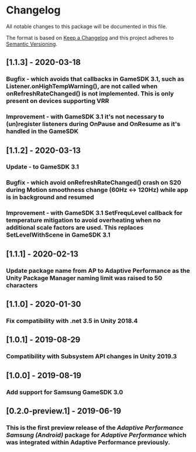 # Changelog
All notable changes to this package will be documented in this file.

The format is based on [Keep a Changelog](http://keepachangelog.com/en/1.0.0/)
and this project adheres to [Semantic Versioning](http://semver.org/spec/v2.0.0.html).

## [1.1.3] - 2020-03-18

### Bugfix - which avoids that callbacks in GameSDK 3.1, such as Listener.onHighTempWarning(), are not called when onRefreshRateChanged() is not implemented. This is only present on devices supporting VRR
### Improvement - with GameSDK 3.1 it's not necessary to (un)register listeners during OnPause and OnResume as it's handled in the GameSDK

## [1.1.2] - 2020-03-13

### Update - to GameSDK 3.1 
### Bugfix - which avoid onRefreshRateChanged() crash on S20 during Motion smoothness change (60Hz <-> 120Hz) while app is in background and resumed
### Improvement - with GameSDK 3.1 SetFrequLevel callback for temperature mitigation to avoid overheating when no additional scale factors are used. This replaces SetLevelWithScene in GameSDK 3.1   

## [1.1.1] - 2020-02-13

### Update package name from AP to Adaptive Performance as the Unity Package Manager naming limit was raised to 50 characters

## [1.1.0] - 2020-01-30

### Fix compatibility with .net 3.5 in Unity 2018.4

## [1.0.1] - 2019-08-29

### Compatibility with Subsystem API changes in Unity 2019.3

## [1.0.0] - 2019-08-19

### Add support for Samsung GameSDK 3.0

## [0.2.0-preview.1] - 2019-06-19

### This is the first preview release of the *Adaptive Performance Samsung (Android)* package for *Adaptive Performance* which was integrated within Adaptive Performance previously.

